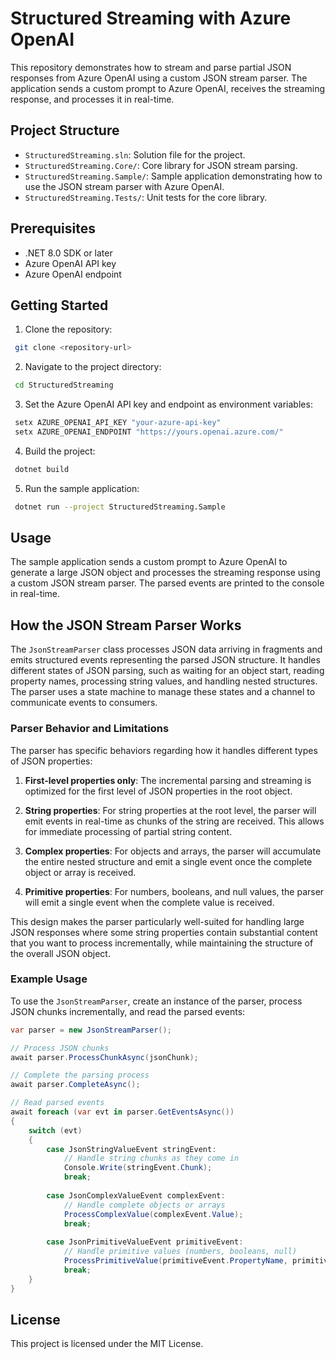 # Structured Streaming with Azure OpenAI

This repository demonstrates how to stream and parse partial JSON responses from Azure OpenAI using a custom JSON stream parser. The application sends a custom prompt to Azure OpenAI, receives the streaming response, and processes it in real-time.

## Project Structure

- `StructuredStreaming.sln`: Solution file for the project.
- `StructuredStreaming.Core/`: Core library for JSON stream parsing.
- `StructuredStreaming.Sample/`: Sample application demonstrating how to use the JSON stream parser with Azure OpenAI.
- `StructuredStreaming.Tests/`: Unit tests for the core library.

## Prerequisites

- .NET 8.0 SDK or later
- Azure OpenAI API key
- Azure OpenAI endpoint

## Getting Started

1. Clone the repository:

```sh
 git clone <repository-url>
```

2. Navigate to the project directory:

```sh
 cd StructuredStreaming
```

3. Set the Azure OpenAI API key and endpoint as environment variables:

```sh
 setx AZURE_OPENAI_API_KEY "your-azure-api-key"
 setx AZURE_OPENAI_ENDPOINT "https://yours.openai.azure.com/"
```

4. Build the project:

```sh
 dotnet build
```

5. Run the sample application:

```sh
 dotnet run --project StructuredStreaming.Sample
```

## Usage

The sample application sends a custom prompt to Azure OpenAI to generate a large JSON object and processes the streaming response using a custom JSON stream parser. The parsed events are printed to the console in real-time.

## How the JSON Stream Parser Works

The `JsonStreamParser` class processes JSON data arriving in fragments and emits structured events representing the parsed JSON structure. It handles different states of JSON parsing, such as waiting for an object start, reading property names, processing string values, and handling nested structures. The parser uses a state machine to manage these states and a channel to communicate events to consumers.

### Parser Behavior and Limitations

The parser has specific behaviors regarding how it handles different types of JSON properties:

1. **First-level properties only**: The incremental parsing and streaming is optimized for the first level of JSON properties in the root object.

2. **String properties**: For string properties at the root level, the parser will emit events in real-time as chunks of the string are received. This allows for immediate processing of partial string content.

3. **Complex properties**: For objects and arrays, the parser will accumulate the entire nested structure and emit a single event once the complete object or array is received.

4. **Primitive properties**: For numbers, booleans, and null values, the parser will emit a single event when the complete value is received.

This design makes the parser particularly well-suited for handling large JSON responses where some string properties contain substantial content that you want to process incrementally, while maintaining the structure of the overall JSON object.

### Example Usage

To use the `JsonStreamParser`, create an instance of the parser, process JSON chunks incrementally, and read the parsed events:

```csharp
var parser = new JsonStreamParser();

// Process JSON chunks
await parser.ProcessChunkAsync(jsonChunk);

// Complete the parsing process
await parser.CompleteAsync();

// Read parsed events
await foreach (var evt in parser.GetEventsAsync())
{
    switch (evt)
    {
        case JsonStringValueEvent stringEvent:
            // Handle string chunks as they come in
            Console.Write(stringEvent.Chunk);
            break;
        
        case JsonComplexValueEvent complexEvent:
            // Handle complete objects or arrays
            ProcessComplexValue(complexEvent.Value);
            break;
        
        case JsonPrimitiveValueEvent primitiveEvent:
            // Handle primitive values (numbers, booleans, null)
            ProcessPrimitiveValue(primitiveEvent.PropertyName, primitiveEvent.Value);
            break;
    }
}
```

## License

This project is licensed under the MIT License.

